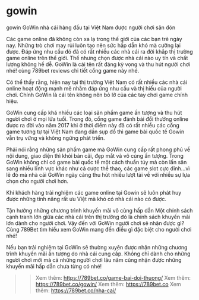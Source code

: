 # gowin
gowin
GoWin nhà cái hàng đầu tại Việt Nam được người chơi săn đón

Các game online đã không còn xa lạ trong thế giới của các bạn trẻ ngày nay. Những trò chơi may rủi luôn tạo nên sức hấp dẫn khó mà cưỡng lại được. Đáp ứng nhu cầu đó đã có rất nhiều các nhà cái ra đời khắp thị trường game online trên thế giới. Thế nhưng chọn được nhà cái nào uy tín và chất lượng không hề dễ. GoWin là cái tên rất đáng kỳ vọng và thu hút người chơi nhé! cùng 789bet reviews chi tiết cổng game này nhé.

Có thể thấy rằng, hiện nay tại thị trường Việt Nam có rất nhiều các nhà cái online hoạt động mạnh mẽ nhằm đáp ứng nhu cầu và thị hiếu của người chơi. Chính GoWin là cái tên không nên bỏ lỡ của các tay chơi game chính hiệu.

GoWin cung cấp khá nhiều các loại sản phẩm game ấn tượng và thu hút người chơi ở mọi lứa tuổi. Trong đó, cổng game đánh bài đổi thưởng online được ra đời vào năm 2017 khi ở thời điểm này đã có rất nhiều các cổng game tương tự tại Việt Nam đang dần sụp đổ thì game bài quốc tế Gowin vẫn trụ vững và không ngừng phát triển.

Phải nói rằng những sản phẩm game mà GoWin cung cấp rất phong phú về nội dung, giao diện thì khỏi bàn cãi, đẹp mắt và vô cùng ấn tượng. Trong GoWin không chỉ có game bài quốc tế một cách thuần túy mà còn lấn sân sang nhiều lĩnh vực khác như cá cược thể thao, các game slot cực đỉnh…vì lẽ đó mà nhà cái GoWin ngày càng thu hút nhiều lượt tải về với nhiều sự lựa chọn cho người chơi hơn.

Khi khách hàng trải nghiệm các game online tại Gowin sẽ luôn phát huy được những tính năng rất ưu Việt mà khó có nhà cái nào có được.

Tận hưởng những chương trình khuyến mãi vô cùng hấp dẫn
Một chính sách cạnh tranh lớn giữa các nhà cái trên thị trường đó là chính sách khuyến mãi lớn dành cho người chơi. Vậy đến với GoWin người chơi sẽ nhận được gì? Cùng 789Bet tìm hiểu xem GoWin mang đến điều gì đặc biệt cho người chơi nhé!

Nếu bạn trải nghiệm tại GoWin sẽ thường xuyên được nhận những chương trình khuyến mãi ấn tượng do nhà cái cung cấp. Không chỉ dành cho những người chơi mới mà cả những người chơi lâu năm cũng nhận được những khuyến mãi hấp dẫn chưa từng có nhé!

>> Xem thêm: https://789bet.co/game-bai-doi-thuong/
>> Xem thêm: https://789bet.co/gowin/
>> Xem thêm: https://789bet.co
>> Xem thêm: https://789bet.co/nha-cai/
